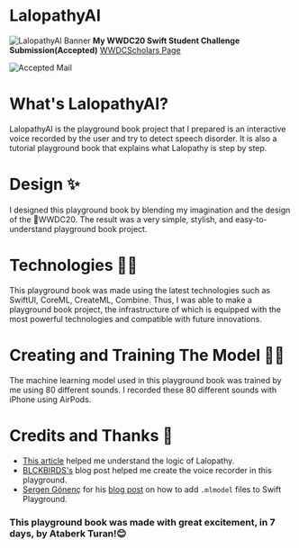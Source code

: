 # LalopathyAI
![LalopathyAI Banner](https://i.hizliresim.com/0Fve6N.png)
**My WWDC20 Swift Student Challenge Submission(Accepted)**
[WWDCScholars Page](https://www.wwdcscholars.com/s/A80D9FA0-1302-4E21-A7D1-F4A9D4FAACE9)

![Accepted Mail](https://i.hizliresim.com/INEYek.jpg)


# What's LalopathyAI?

LalopathyAI is the playground book project that I prepared is an interactive voice recorded by the user and try to detect speech disorder. It is also a tutorial playground book that explains what Lalopathy is step by step.

 # Design ✨
 
  I designed this playground book by blending my imagination and the design of the WWDC20. The result was a very simple, stylish, and easy-to-understand playground book project.
 
 # Technologies 🧑‍💻
 
 This playground book was made using the latest technologies such as SwiftUI, CoreML, CreateML, Combine. Thus, I was able to make a playground book project, the infrastructure of which is equipped with the most powerful technologies and compatible with future innovations.
 
 # Creating and Training The Model 👩‍🏫
 
 The machine learning model used in this playground book was trained by me using 80 different sounds. I recorded these 80 different sounds with iPhone using AirPods.

 # Credits and Thanks 🙏
 - [This article](https://bit.ly/2Zijm9I) helped me understand the logic of Lalopathy.
 - [BLCKBIRDS's](https://bit.ly/2WCRX0u) blog post helped me create the voice recorder in this playground.
 - [Sergen Gönenç](https://github.com/sergendev) for his [blog post](https://bit.ly/2LGo2y9) on how to add `.mlmodel` files to Swift Playground.
 

### This playground book was made with great excitement, in 7 days, by Ataberk Turan!😊
